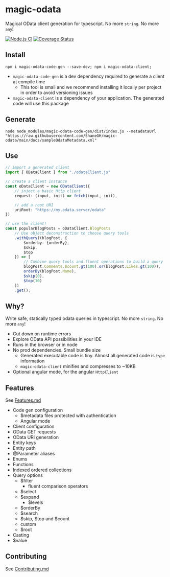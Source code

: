 
# magic-odata
Magical OData client generation for typescript. No more `string`. No more `any`!

[![Node.js CI](https://github.com/ShaneGH/magic-odata/actions/workflows/node.js.yml/badge.svg)](https://github.com/ShaneGH/magic-odata/actions/workflows/node.js.yml) [![Coverage Status](https://coveralls.io/repos/github/ShaneGH/magic-odata/badge.svg?branch=main)](https://coveralls.io/github/ShaneGH/magic-odata?branch=main)

## Install

`npm i magic-odata-code-gen --save-dev; npm i magic-odata-client;`

 * `magic-odata-code-gen` is a dev dependency required to generate a client at compile time
     * This tool is small and we recommend installing it locally per project in order to avoid versioning issues
 * `magic-odata-client` is a dependency of your application. The generated code will use this package

## Generate

`node node_modules/magic-odata-code-gen/dist/index.js --metadataUrl "https://raw.githubusercontent.com/ShaneGH/magic-odata/main/docs/sampleOdataMetadata.xml"`

## Use

```typescript
// import a generated client
import { ODataClient } from "./odataClient.js"

// create a client instance
const oDataClient = new ODataClient({
    // inject a basic Http client
    request: (input, init) => fetch(input, init),

    // add a root URI
    uriRoot: "https://my.odata.server/odata"
})

// use the client!
const popularBlogPosts = oDataClient.BlogPosts
    // Use object deconstruction to choose query tools
    .withQuery((blogPost, {
        $orderby: {orderBy}, 
        $skip, 
        $top
    }) => [ 
        // Combine query tools and fluent operations to build a query
        blogPost.Comments.$count.gt(100).or(blogPost.Likes.gt(100)),
        orderBy(blogPost.Name),
        $skip(0),
        $top(10)
    ])
    .get();
```

## Why?

Write safe, statically typed odata queries in typescript. No more `string`. No more `any`!

 * Cut down on runtime errors
 * Explore OData API possibilities in your IDE
 * Runs in the browser or in node
 * No prod dependencies. Small bundle size
    * Generated executable code is tiny. Almost all generated code is `type` information
    * `magic-odata-client` minifies and compresses to ~10KB
 * Optional angular mode, for the angular `HttpClient`

## Features

 See [Features.md](https://github.com/ShaneGH/magic-odata/blob/main/docs/Features.md)

 * Code gen configuration
    * $metadata files protected with authentication
    * Angular mode
 * Client configuration
 * OData GET requests
 * OData URI generation
 * Entity keys
 * Entity path
 * @Parameter aliases
 * Enums
 * Functions
 * Indexed ordered collections
 * Query options
    * $filter
        * fluent comparison operators
    * $select
    * $expand
        * $levels
    * $orderBy
    * $search
    * $skip, $top and $count
    * custom
    * $root
 * Casting
 * $value

## Contributing

See [Contributing.md](https://github.com/ShaneGH/magic-odata/blob/main/Contributing.md)